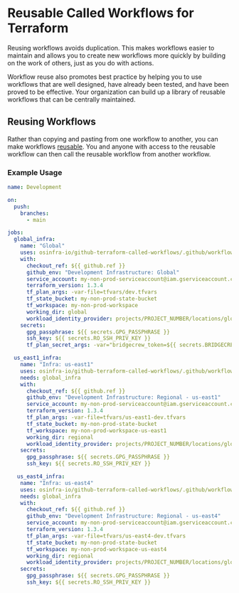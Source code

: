 # Reusable Called Workflows for Terraform

Reusing workflows avoids duplication. This makes workflows easier to maintain and allows you to create new workflows
more quickly by building on the work of others, just as you do with actions.

Workflow reuse also promotes best practice by helping you to use workflows that are well designed, have already been
tested, and have been proved to be effective. Your organization can build up a library of reusable workflows that can
be centrally maintained.

## Reusing Workflows

Rather than copying and pasting from one workflow to another, you can make workflows [reusable](https://docs.github.com/en/actions/learn-github-actions/reusing-workflows). You and anyone with access to the reusable workflow can then call the reusable workflow from another workflow.

### Example Usage

```yaml
name: Development

on:
  push:
    branches:
      - main

jobs:
  global_infra:
    name: "Global"
    uses: osinfra-io/github-terraform-called-workflows/.github/workflows/gcp-plan-and-apply-called.yml@v0.0.0
    with:
      checkout_ref: ${{ github.ref }}
      github_env: "Development Infrastructure: Global"
      service_account: my-non-prod-serviceaccount@iam.gserviceaccount.com
      terraform_version: 1.3.4
      tf_plan_args: -var-file=tfvars/dev.tfvars
      tf_state_bucket: my-non-prod-state-bucket
      tf_workspace: my-non-prod-workspace
      working_dir: global
      workload_identity_provider: projects/PROJECT_NUMBER/locations/global/workloadIdentityPools/github-actions/providers/github-actions-oidc
    secrets:
      gpg_passphrase: ${{ secrets.GPG_PASSPHRASE }}
      ssh_key: ${{ secrets.RO_SSH_PRIV_KEY }}
      tf_plan_secret_args: -var="bridgecrew_token=${{ secrets.BRIDGECREW_TOKEN }}"

  us_east1_infra:
    name: "Infra: us-east1"
    uses: osinfra-io/github-terraform-called-workflows/.github/workflows/gcp-plan-and-apply-called.yml@v0.0.0
    needs: global_infra
    with:
      checkout_ref: ${{ github.ref }}
      github_env: "Development Infrastructure: Regional - us-east1"
      service_account: my-non-prod-serviceaccount@iam.gserviceaccount.com
      terraform_version: 1.3.4
      tf_plan_args: -var-file=tfvars/us-east1-dev.tfvars
      tf_state_bucket: my-non-prod-state-bucket
      tf_workspace: my-non-prod-workspace-us-east1
      working_dir: regional
      workload_identity_provider: projects/PROJECT_NUMBER/locations/global/workloadIdentityPools/github-actions/providers/github-actions-oidc
    secrets:
      gpg_passphrase: ${{ secrets.GPG_PASSPHRASE }}
      ssh_key: ${{ secrets.RO_SSH_PRIV_KEY }}

   us_east4_infra:
    name: "Infra: us-east4"
    uses: osinfra-io/github-terraform-called-workflows/.github/workflows/gcp-plan-and-apply-called.yml@v0.0.0
    needs: global_infra
    with:
      checkout_ref: ${{ github.ref }}
      github_env: "Development Infrastructure: Regional - us-east4"
      service_account: my-non-prod-serviceaccount@iam.gserviceaccount.com
      terraform_version: 1.3.4
      tf_plan_args: -var-file=tfvars/us-east4-dev.tfvars
      tf_state_bucket: my-non-prod-state-bucket
      tf_workspace: my-non-prod-workspace-us-east4
      working_dir: regional
      workload_identity_provider: projects/PROJECT_NUMBER/locations/global/workloadIdentityPools/github-actions/providers/github-actions-oidc
    secrets:
      gpg_passphrase: ${{ secrets.GPG_PASSPHRASE }}
      ssh_key: ${{ secrets.RO_SSH_PRIV_KEY }}
```
